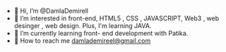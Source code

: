 - 👋 Hi, I’m @DamlaDemirell 
- 👀 I’m interested in front-end, HTML5 , CSS , JAVASCRIPT, Web3 , web desinger , web design. Plus, I'm learning JAVA.
- 🌱 I’m currently learning front- end development with Patika. 
- 💞️ How to reach me damlademireel@gmail.com 
  

<!---
DamlaDemirell/DamlaDemirell is a ✨ special ✨ repository because its `README.md` (this file) appears on your GitHub profile.
You can click the Preview link to take a look at your changes.
--->
